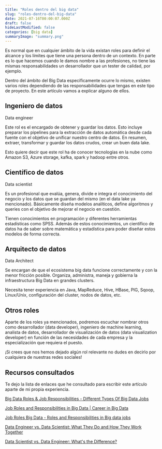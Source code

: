 ```yaml
---
title: "Roles dentro del big data"
slug: "roles-dentro-del-big-data"
date: 2021-07-16T00:00:07.000Z
draft: false
hideLastModified: false
categories: [big data]
summaryImage: "summary.png"
---
```


Es normal que en cualquier ámbito de la vida existan roles para definir el alcance y los límites que tiene una persona dentro de un contexto. En parte es lo que hacemos cuando le damos nombre a las profesiones, no tiene las mismas responsabilidades un desarrollador que un tester de calidad, por ejemplo.

Dentro del ámbito del Big Data específicamente ocurre lo mismo, existen varios roles dependiendo de las responsabilidades que tengas en este tipo de proyecto. En este artículo vamos a explicar alguno de ellos.

## Ingeniero de datos

Data engineer

Este rol es el encargado de obtener y guardar los datos. Esto incluye preparar los pipelines para la extracción de datos automática desde cada fuente con el objetivo de unificar nuestro centro de datos. En resumen, extraer, transformar y guardar los datos crudos, crear un buen data lake.

Esto quiere decir que este rol ha de conocer tecnologías en la nube como Amazon S3, Azure storage, kafka, spark y hadoop entre otros.

## Científico de datos

Data scientist

Es un profesional que evalúa, genera, divide e integra el conocimiento del negocio y los datos que se guardan del mismo (en el data lake ya mencionado). Básicamente diseña modelos analíticos, define algoritmos y queries con el objetivo de mejorar el negocio en cuestión.

Tienen conocimientos en programación y diferentes herramientas estadísticas como SPSS. Además de estos conocimientos, un científico de datos ha de saber sobre matemática y estadística para poder diseñar estos modelos de forma correcta.

## Arquitecto de datos

Data Architect

Se encargan de que el ecosistema big data funcione correctamente y con la menor fricción posible.  Organiza, administra, maneja y gobierna la infraestructura Big Data en grandes clusters.

Necesita tener experiencia en Java, MapReduce, Hive, HBase, PIG, Sqoop, Linux/Unix, configuración del cluster, nodos de datos, etc.

## Otros roles

Aparte de los roles ya mencionados, podremos escuchar nombrar otros como desarrollador (data developer), ingeniero de machine learning, analista de datos, desarrollador de visualización de datos (data visualization developer) en función de las necesidades de cada empresa y la especialización que requiera el puesto.

¡Si crees que nos hemos dejado algún rol relevante no dudes en decirlo por cualquiera de nuestras redes sociales!

## Recursos consultados

Te dejo la lista de enlaces que he consultado para escribir este artículo aparte de mi propia experiencia.

[Big Data Roles & Job Responsibilities - Different Types Of Big Data Jobs](https://codingcompiler.com/big-data-job-roles-responsibilities/)

[Job Roles and Responsibilities in Big Data | Career in Big Data](https://blog.imarticus.org/job-roles-and-responsibilities-in-big-data/)

[Job Roles Big Data - Roles and Responsibilities in Big data jobs](https://www.rcvacademy.com/job-roles-big-data/)

[Data Engineer vs. Data Scientist: What They Do and How They Work Together](https://builtin.com/data-science/data-scientist-vs-data-engineer)

[Data Scientist vs. Data Engineer: What's the Difference?](https://careerfoundry.com/en/blog/data-analytics/data-scientist-vs-data-engineer/)
